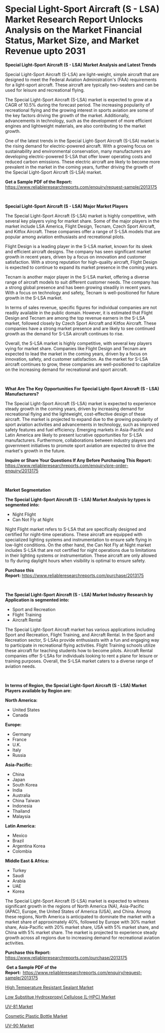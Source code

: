 <p><h1>Special Light-Sport Aircraft (S - LSA) Market Research Report Unlocks Analysis on the Market Financial Status, Market Size, and Market Revenue upto 2031</h1></p><p><strong>Special Light-Sport Aircraft (S - LSA) Market Analysis and Latest Trends</strong></p>
<p><p>Special Light-Sport Aircraft (S-LSA) are light-weight, simple aircraft that are designed to meet the Federal Aviation Administration's (FAA) requirements for a light-sport aircraft. These aircraft are typically two-seaters and can be used for leisure and recreational flying.</p><p>The Special Light-Sport Aircraft (S-LSA) market is expected to grow at a CAGR of 10.5% during the forecast period. The increasing popularity of recreational flying and the growing interest in sports aviation are some of the key factors driving the growth of the market. Additionally, advancements in technology, such as the development of more efficient engines and lightweight materials, are also contributing to the market growth.</p><p>One of the latest trends in the Special Light-Sport Aircraft (S-LSA) market is the rising demand for electric-powered aircraft. With a growing focus on sustainability and environmental conservation, many manufacturers are developing electric-powered S-LSA that offer lower operating costs and reduced carbon emissions. These electric aircraft are likely to become more prevalent in the market in the coming years, further driving the growth of the Special Light-Sport Aircraft (S-LSA) market.</p></p>
<p><strong>Get a Sample PDF of the Report:&nbsp;</strong> <a href="https://www.reliableresearchreports.com/enquiry/request-sample/2013175">https://www.reliableresearchreports.com/enquiry/request-sample/2013175</a></p>
<p>&nbsp;</p>
<p><strong>Special Light-Sport Aircraft (S - LSA) Major Market Players</strong></p>
<p><p>The Special Light-Sport Aircraft (S-LSA) market is highly competitive, with several key players vying for market share. Some of the major players in the market include LSA America, Flight Design, Tecnam, Czech Sport Aircraft, and Kitfox Aircraft. These companies offer a range of S-LSA models that are popular among aviation enthusiasts and recreational pilots.</p><p>Flight Design is a leading player in the S-LSA market, known for its sleek and efficient aircraft designs. The company has seen significant market growth in recent years, driven by a focus on innovation and customer satisfaction. With a strong reputation for high-quality aircraft, Flight Design is expected to continue to expand its market presence in the coming years.</p><p>Tecnam is another major player in the S-LSA market, offering a diverse range of aircraft models to suit different customer needs. The company has a strong global presence and has been growing steadily in recent years. With a focus on technology and safety, Tecnam is well-positioned for future growth in the S-LSA market.</p><p>In terms of sales revenue, specific figures for individual companies are not readily available in the public domain. However, it is estimated that Flight Design and Tecnam are among the top revenue earners in the S-LSA market, followed closely by Czech Sport Aircraft and Kitfox Aircraft. These companies have a strong market presence and are likely to see continued growth as the demand for S-LSA aircraft continues to rise.</p><p>Overall, the S-LSA market is highly competitive, with several key players vying for market share. Companies like Flight Design and Tecnam are expected to lead the market in the coming years, driven by a focus on innovation, safety, and customer satisfaction. As the market for S-LSA aircraft continues to grow, these companies are well-positioned to capitalize on the increasing demand for recreational and sport aircraft.</p></p>
<p>&nbsp;</p>
<p><strong>What Are The Key Opportunities For Special Light-Sport Aircraft (S - LSA) Manufacturers?</strong></p>
<p><p>The Special Light-Sport Aircraft (S-LSA) market is expected to experience steady growth in the coming years, driven by increasing demand for recreational flying and the lightweight, cost-effective design of these aircraft. The market is projected to expand due to the growing popularity of sport aviation activities and advancements in technology, such as improved safety features and fuel efficiency. Emerging markets in Asia-Pacific and Latin America are likely to present lucrative opportunities for S-LSA manufacturers. Furthermore, collaborations between industry players and government initiatives to promote sport aviation are expected to drive the market's growth in the future.</p></p>
<p><strong>Inquire or Share Your Questions If Any Before Purchasing This Report:</strong> <a href="https://www.reliableresearchreports.com/enquiry/pre-order-enquiry/2013175">https://www.reliableresearchreports.com/enquiry/pre-order-enquiry/2013175</a></p>
<p>&nbsp;</p>
<p><strong>Market Segmentation</strong></p>
<p><strong>The Special Light-Sport Aircraft (S - LSA) Market Analysis by types is segmented into:</strong></p>
<p><ul><li>Night Flight</li><li>Can Not Fly at Night</li></ul></p>
<p><p>Night Flight market refers to S-LSA that are specifically designed and certified for night-time operations. These aircraft are equipped with specialized lighting systems and instrumentation to ensure safe flying in low-light conditions. On the other hand, the Can Not Fly at Night market includes S-LSA that are not certified for night operations due to limitations in their lighting systems or instrumentation. These aircraft are only allowed to fly during daylight hours when visibility is optimal to ensure safety.</p></p>
<p><strong>Purchase this Report:&nbsp;</strong><a href="https://www.reliableresearchreports.com/purchase/2013175">https://www.reliableresearchreports.com/purchase/2013175</a></p>
<p>&nbsp;</p>
<p><strong>The Special Light-Sport Aircraft (S - LSA) Market Industry Research by Application is segmented into:</strong></p>
<p><ul><li>Sport and Recreation</li><li>Flight Training</li><li>Aircraft Rental</li></ul></p>
<p><p>The Special Light-Sport Aircraft market has various applications including Sport and Recreation, Flight Training, and Aircraft Rental. In the Sport and Recreation sector, S-LSAs provide enthusiasts with a fun and engaging way to participate in recreational flying activities. Flight Training schools utilize these aircraft for teaching students how to become pilots. Aircraft Rental companies offer S-LSAs for individuals looking to rent a plane for leisure or training purposes. Overall, the S-LSA market caters to a diverse range of aviation needs.</p></p>
<p>&nbsp;</p>
<p><strong>In terms of Region, the Special Light-Sport Aircraft (S - LSA) Market Players available by Region are:</strong></p>
<p>
    <p> <strong> North America: </strong>
        <ul>
            <li>United States</li>
            <li>Canada</li>
        </ul>
        </p> 
    <p> <strong> Europe: </strong>
        <ul>
            <li>Germany</li>
            <li>France</li>
            <li>U.K.</li>
            <li>Italy</li>
            <li>Russia</li>
        </ul>
        </p> 
    <p> <strong> Asia-Pacific: </strong>
        <ul>
            <li>China</li>
            <li>Japan</li>
            <li>South Korea</li>
            <li>India</li>
            <li>Australia</li>
            <li>China Taiwan</li>
            <li>Indonesia</li>
            <li>Thailand</li>
            <li>Malaysia</li>
        </ul>
        </p> 
    <p> <strong> Latin America: </strong>
        <ul>
            <li>Mexico</li>
            <li>Brazil</li>
            <li>Argentina Korea</li>
            <li>Colombia</li>
        </ul>
        </p> 
    <p> <strong> Middle East & Africa: </strong>
        <ul>
            <li>Turkey</li>
            <li>Saudi</li>
            <li>Arabia</li>
            <li>UAE</li>
            <li>Korea</li>
        </ul>
    </p>
    </p>
<p><p>The Special Light-Sport Aircraft (S-LSA) market is expected to witness significant growth in the regions of North America (NA), Asia-Pacific (APAC), Europe, the United States of America (USA), and China. Among these regions, North America is anticipated to dominate the market with a market share of approximately 40%, followed by Europe with 30% market share, Asia-Pacific with 20% market share, USA with 5% market share, and China with 5% market share. The market is projected to experience steady growth across all regions due to increasing demand for recreational aviation activities.</p></p>
<p><strong>Purchase this Report: </strong><a href="https://www.reliableresearchreports.com/purchase/2013175">https://www.reliableresearchreports.com/purchase/2013175</a></p>
<p>&nbsp;<strong>Get a Sample PDF of the Report:&nbsp;&nbsp;</strong><a href="https://www.reliableresearchreports.com/enquiry/request-sample/2013175">https://www.reliableresearchreports.com/enquiry/request-sample/2013175</a></p>
<p><strong></strong></p>
<p><p><a href="https://view.publitas.com/reportprime-1/high-temperature-resistant-sealant-market-size-and-examines-its-market-scope-with-a-primary-focus-on-growth-opportunities-and-forecasted-trends-spanning-from-2024-to-2031/">High Temperature Resistant Sealant Market</a></p><p><a href="https://github.com/nicholepatriciadoylenwnrjr0/Market-Research-Report-List-1/blob/main/low-substitue-hydroxpropyl-cellulose-l-hpc-market.md">Low Substitue Hydroxpropyl Cellulose (L-HPC) Market</a></p><p><a href="https://military-diascia-e68.notion.site/UV-81-Market-Size-Global-Industry-Overview-Market-Segmentation-and-Forecast-2024-to-2031-cc4ae0be1f9947f091c79a51183255a9">UV-81 Market</a></p><p><a href="https://view.publitas.com/reportprime-1/cosmetic-plastic-bottle-market-size-2024-2031-global-industrial-analysis-key-geographical-regions-market-share-top-key-players-product-types-and-forecast-research-report/">Cosmetic Plastic Bottle Market</a></p><p><a href="https://meowing-canidae-761.notion.site/Global-UV-90-Market-Size-and-Market-Trends-Insights-and-Projections-from-2024-to-2031-4f9dc65ff97e4ac9b0c1acb2dd54ebd6">UV-90 Market</a></p></p>